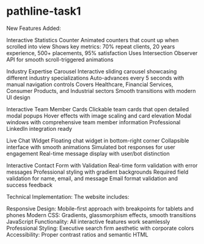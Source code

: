 # pathline-task1
New Features Added:

Interactive Statistics Counter
Animated counters that count up when scrolled into view Shows key metrics: 70% repeat clients, 20 years experience, 500+ placements, 95% satisfaction Uses Intersection Observer API for smooth scroll-triggered animations

Industry Expertise Carousel
Interactive sliding carousel showcasing different industry specializations Auto-advances every 5 seconds with manual navigation controls Covers Healthcare, Financial Services, Consumer Products, and Industrial sectors Smooth transitions with modern UI design

Interactive Team Member Cards
Clickable team cards that open detailed modal popups Hover effects with image scaling and card elevation Modal windows with comprehensive team member information Professional LinkedIn integration ready

Live Chat Widget
Floating chat widget in bottom-right corner Collapsible interface with smooth animations Simulated bot responses for user engagement Real-time message display with user/bot distinction

Interactive Contact Form with Validation
Real-time form validation with error messages Professional styling with gradient backgrounds Required field validation for name, email, and message Email format validation and success feedback

Technical Implementation: The website includes:

Responsive Design: Mobile-first approach with breakpoints for tablets and phones Modern CSS: Gradients, glassmorphism effects, smooth transitions JavaScript Functionality: All interactive features work seamlessly Professional Styling: Executive search firm aesthetic with corporate colors Accessibility: Proper contrast ratios and semantic HTML
